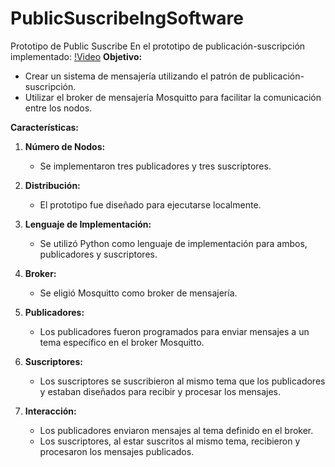 # PublicSuscribeIngSoftware
Prototipo de Public Suscribe
En el prototipo de publicación-suscripción implementado:
[!Video](https://www.youtube.com/watch?v=-bhRRn1NyUM&ab_channel=Yefersonvalencia)
**Objetivo:**
- Crear un sistema de mensajería utilizando el patrón de publicación-suscripción.
- Utilizar el broker de mensajería Mosquitto para facilitar la comunicación entre los nodos.

**Características:**
1. **Número de Nodos:**
   - Se implementaron tres publicadores y tres suscriptores.

2. **Distribución:**
   - El prototipo fue diseñado para ejecutarse localmente.

3. **Lenguaje de Implementación:**
   - Se utilizó Python como lenguaje de implementación para ambos, publicadores y suscriptores.

4. **Broker:**
   - Se eligió Mosquitto como broker de mensajería.

5. **Publicadores:**
   - Los publicadores fueron programados para enviar mensajes a un tema específico en el broker Mosquitto.

6. **Suscriptores:**
   - Los suscriptores se suscribieron al mismo tema que los publicadores y estaban diseñados para recibir y procesar los mensajes.

7. **Interacción:**
   - Los publicadores enviaron mensajes al tema definido en el broker.
   - Los suscriptores, al estar suscritos al mismo tema, recibieron y procesaron los mensajes publicados.


